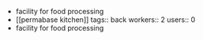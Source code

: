 
- facility for food processing
- [[permabase kitchen]]
  tags:: back
  workers:: 2
  users:: 0
- facility for food processing